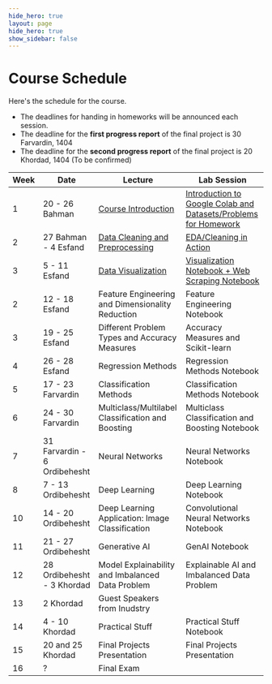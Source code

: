 ```yaml
---
hide_hero: true
layout: page
hide_hero: true
show_sidebar: false
---
```


# Course Schedule
Here's the schedule for the course. 
* The deadlines for handing in homeworks will be announced each session.
* The deadline for the **first progress report** of the final project is 30 Farvardin, 1404
* The deadline for the **second progress report** of the final project is 20 Khordad, 1404 (To be confirmed)

| Week 	| Date	| Lecture | Lab Session |
|------|------|-----|-----|
| 1 | 20 - 26 Bahman | [Course Introduction](https://docs.google.com/presentation/d/1Hpo90SP-6fHAqNAmLJ_Q-iaSvQSAh8JcV_VCvxBFiDQ/edit?usp=sharing)	| [Introduction to Google Colab and Datasets/Problems for Homework](https://colab.research.google.com/drive/1akmnoXuGv4Xkl8i0LvwkfyVxhT4hIswH?usp=sharing) |
| 2 | 27 Bahman - 4 Esfand | [Data Cleaning and Preprocessing](https://docs.google.com/presentation/d/1YaswaCVHOujCDkab2ciMR-IODv64ebgJp-ny9T-FPGQ/edit?usp=sharing) | [EDA/Cleaning in Action](https://colab.research.google.com/drive/1tgSjMu0var9LQUNG8VymHV47NI7WfDAH?usp=sharing) |
| 3 | 5 - 11 Esfand | [Data Visualization](https://docs.google.com/presentation/d/1KyzvdcIjZFfyQ6zFusA0uGwpgV9KIDE_iyHZ-FVV0Nk/edit?usp=sharing) | [Visualization Notebook + Web Scraping Notebook](https://colab.research.google.com/drive/1didsHn5Hn3QkeLNuneGsS1Tp3jpuT1nI?usp=sharing) |
| 2 | 12 - 18 Esfand | Feature Engineering and Dimensionality Reduction | Feature Engineering Notebook |
| 3 | 19 - 25 Esfand | Different Problem Types and Accuracy Measures | Accuracy Measures and Scikit-learn |
| 4 | 26 - 28 Esfand | Regression Methods | Regression Methods Notebook |
| 5 | 17 - 23 Farvardin | Classification Methods | Classification Methods Notebook |
| 6 | 24 - 30 Farvardin | Multiclass/Multilabel Classification and Boosting | Multiclass Classification and Boosting Notebook |
| 7 | 31 Farvardin - 6 Ordibehesht | Neural Networks | Neural Networks Notebook |
| 8 | 7 - 13 Ordibehesht | Deep Learning | Deep Learning Notebook |
| 10 | 14 - 20 Ordibehesht | Deep Learning Application: Image Classification | Convolutional Neural Networks Notebook |
| 11 | 21 - 27 Ordibehesht | Generative AI | GenAI Notebook |
| 12 | 28 Ordibehesht - 3 Khordad | Model Explainability and Imbalanced Data Problem | Explainable AI and Imbalanced Data Problem |
| 13 | 2 Khordad | Guest Speakers from Inudstry |
| 14 | 4 - 10 Khordad | Practical Stuff | Practical Stuff Notebook |
| 15 | 20 and 25 Khordad | Final Projects Presentation | Final Projects Presentation |
| 16 | ? | Final Exam


